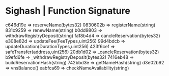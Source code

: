 Sighash   |   Function Signature
========================
c646d19e  =>  reserveName(bytes32)
0830602b  =>  registerName(string)
831c9259  =>  renewName(string)
b0dd9803  =>  withdrawRegistryDeposit(string)
fa18b4d4  =>  cancleReservation(bytes32)
e308e82d  =>  updateFee(FeeTypes,uint256)
99d4bdcb  =>  updateDuration(DurationTypes,uint256)
423f6cef  =>  safeTransfer(address,uint256)
20db1d02  =>  _cancleReservation(bytes32)
b9efd6fe  =>  _withdrawRegistryDeposit(bytes32)
7416eb48  =>  buildReservationHash(string)
742bbd3e  =>  getNameHash(string)
d3e02b92  =>  vnsBalance()
eabfca69  =>  checkNameAvailability(string)
